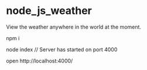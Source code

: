 # node_js_weather
View the weather anywhere in the world at the moment.

npm i

node index // Server has started on port 4000

open http://localhost:4000/
